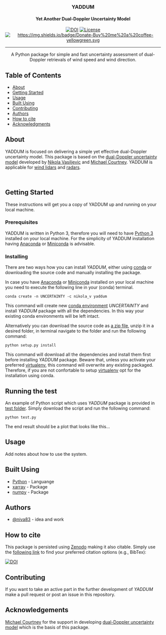 <h3 align="center">YADDUM</h3>
<h4 align="center">Yet Another Dual-Doppler Uncertainty Model</h4>

<div align="center">



  [![DOI](https://zenodo.org/badge/221973907.svg)](https://zenodo.org/badge/latestdoi/221973907) [![License](https://img.shields.io/badge/license-BSD-green)](/LICENSE) <a href="https://www.buymeacoffee.com/z57lyJbHo" rel="nofollow"><img alt="https://img.shields.io/badge/Donate-Buy%20me%20a%20coffee-yellowgreen.svg" src="https://warehouse-camo.cmh1.psfhosted.org/1c939ba1227996b87bb03cf029c14821eab9ad91/68747470733a2f2f696d672e736869656c64732e696f2f62616467652f446f6e6174652d4275792532306d6525323061253230636f666665652d79656c6c6f77677265656e2e737667"></a>

</div>

---

<p align="center"> A Python package for simple and fast uncertainty assessment of dual-Doppler retrievals of wind speed and wind direction.
    <br> 
</p>

## Table of Contents
- [About](#about)
- [Getting Started](#getting_started)
- [Usage](#usage)
- [Built Using](#built_using)
- [Contributing](#contributing)
- [Authors](#authors)
- [How to cite](#cite)
- [Acknowledgments](#acknowledgement)
<!-- - [TODO](../TODO.md) -->

## About <a name = "about"></a>
<!-- Write about 1-2 paragraphs describing the purpose of your project. -->

YADDUM is focused on delivering a simple yet effective dual-Doppler uncertainty model. This package is based on the [dual-Doppler uncertainty model](https://zenodo.org/record/1441178)  developed by [Nikola Vasiljevic](https://orcid.org/0000-0002-9381-9693) and [Michael Courtney](https://orcid.org/0000-0001-6286-5235). YADDUM is applicable for [wind lidars](https://www.mdpi.com/2072-4292/8/11/896) and [radars](https://www.mdpi.com/2072-4292/10/11/1701).

<br> 



## Getting Started <a name = "getting_started"></a>
These instructions will get you a copy of YADDUM up and running on your local machine. 

### Prerequisites
YADDUM is written in Python 3, therefore you will need to have [Python 3](https://realpython.com/installing-python/) installed on your local machine. For the simplicity of YADDUM installation having [Anaconda](https://docs.anaconda.com/anaconda/install/) or [Miniconda](https://docs.conda.io/en/latest/miniconda.html) is advisable. 

### Installing
There are two ways how you can install *YADDUM*, either using [conda](https://docs.conda.io/en/latest/) or downloading the source code and manually installing the package.

In case you have [Anaconda](https://docs.anaconda.com/anaconda/install/) or [Miniconda](https://docs.conda.io/en/latest/miniconda.html) installed on your local machine you need to execute the following line in your (conda) terminal.

```
conda create -n UNCERTAINTY -c nikola_v yaddum
```

This command will create new [conda environment](https://docs.conda.io/projects/conda/en/latest/user-guide/concepts/environments.html) *UNCERTAINTY* and install *YADDUM* package with all the dependencies. In this way your existing conda environments will be left intact.  

Alternatively you can download the source code as [a zip file](https://github.com/niva83/YADDUM/archive/master.zip), unzip it in a desired folder, in terminal navigate to the folder and run the following command:

```
python setup.py install
```

This command will download all the dependencies and install them first before installing *YADDUM* package. Beware that, unless you activate your preferred [virtualenv](https://virtualenv.pypa.io/en/latest/), this command will overwrite any existing packaged. Therefore, if you are not confortable to setup [virtualenv](https://virtualenv.pypa.io/en/latest/) opt for the installation using conda.

## Running the test <a name = "tests"></a>
An example of Python script which uses *YADDUM* package is provided in [test folder](https://github.com/niva83/YADDUM/blob/master/test/test.py). Simply download the script and run the following command:
```
python test.py
```
The end result should be a plot that looks like this...

## Usage <a name="usage"></a>
Add notes about how to use the system.


## Built Using <a name = "built_using"></a>
- [Python](https://www.python.org/) - Languange
- [xarray](http://xarray.pydata.org/en/stable/#) - Package
- [numpy](https://numpy.org/) - Package

## Authors <a name = "authors"></a>
- [@niva83](https://github.com/niva83/) - idea and work

## How to cite <a name = "cite"></a>
This package is persisted using [Zenodo](https://zenodo.org/) making it also citable. Simply use the [following link](https://zenodo.org/badge/latestdoi/221973907) to find your preferred citation options (e.g., BibTex): 

[![DOI](https://zenodo.org/badge/221973907.svg)](https://zenodo.org/badge/latestdoi/221973907)

## Contributing <a name = "contributing"></a>
If you want to take an active part in the further development of *YADDUM* make a pull request or post an issue in this repository.

## Acknowledgements <a name = "acknowledgement"></a>
[Michael Courtney](https://orcid.org/0000-0001-6286-5235) for the support in developing [dual-Doppler uncertainty model](https://zenodo.org/record/1441178) which is the basis of this package.